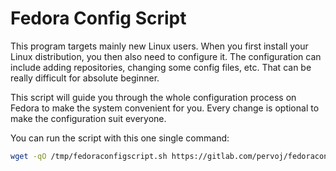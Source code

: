 # Fedora Config Script

This program targets mainly new Linux users. When you first install your Linux distribution, you then also need to configure it. The configuration can include adding repositories, changing some config files, etc. That can be really difficult for absolute beginner.

This script will guide you through the whole configuration process on Fedora to make the system convenient for you. Every change is optional to make the configuration suit everyone.

You can run the script with this one single command:

```sh
wget -qO /tmp/fedoraconfigscript.sh https://gitlab.com/pervoj/fedoraconfig/-/raw/v1.0.0/fedoraconfig.sh && bash /tmp/fedoraconfigscript.sh
```
